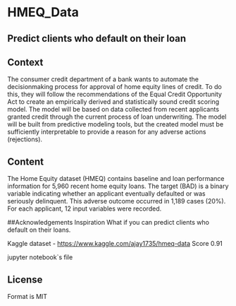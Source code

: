 # HMEQ_Data
## Predict clients who default on their loan

## Context
The consumer credit department of a bank wants to automate the decisionmaking process for approval of home equity lines of credit. To do this, they will follow the recommendations of the Equal Credit Opportunity Act to create an empirically derived and statistically sound credit scoring model. The model will be based on data collected from recent applicants granted credit through the current process of loan underwriting. The model will be built from predictive modeling tools, but the created model must be sufficiently interpretable to provide a reason for any adverse actions (rejections).

## Content
The Home Equity dataset (HMEQ) contains baseline and loan performance information for 5,960 recent home equity loans. The target (BAD) is a binary variable indicating whether an applicant eventually defaulted or was seriously delinquent. This adverse outcome occurred in 1,189 cases (20%). For each applicant, 12 input variables were recorded.

##Acknowledgements
Inspiration
What if you can predict clients who default on their loans.

Kaggle dataset - https://www.kaggle.com/ajay1735/hmeq-data
Score 0.91

jupyter notebook`s file

## License
Format is MIT
